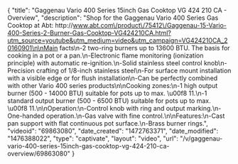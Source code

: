 {
    "title": "Gaggenau Vario 400 Series 15inch Gas Cooktop VG 424 210 CA - Overview",
    "description": "Shop for the Gaggenau Vario 400 Series Gas Cooktop at Abt: http:\/\/www.abt.com\/product\/75412\/Gaggenau-15-Vario-400-Series-2-Burner-Gas-Cooktop-VG424210CA.html?utm_source=youtube&utm_medium=video&utm_campaign=VG424210CA_20160901\n\nMain facts\n-2 two-ring burners up to 13600 BTU. The basis for cooking in a pot or a pan.\n-Electronic flame monitoring (ionization principle) with automatic re-ignition.\n-Solid stainless steel control knob\n-Precision crafting of 1\/8-inch stainless steel\n-For surface mount installation with a visible edge or for flush installation\n-Can be perfectly combined with other Vario 400 series products\n\nCooking zones:\n-1 high output burner (500 - 14000 BTU) suitable for pots up to max. \u00f8 11.\n-1 standard output burner (500 - 6500 BTU) suitable for pots up to max. \u00f8 11.\n\nOperation:\n-Control knob with ring and output marking.\n-One-handed operation.\n-Gas valve with fine control.\n\nFeatures:\n-Cast pan support with flat continuous pot surface.\n-Brass burner rings.",
    "videoid": "69863080",
    "date_created": "1472763371",
    "date_modified": "1476388022",
    "type": "captivate",
    "layout": "video",
    "url": "\/v\/gaggenau-vario-400-series-15inch-gas-cooktop-vg-424-210-ca-overview\/69863080"
}